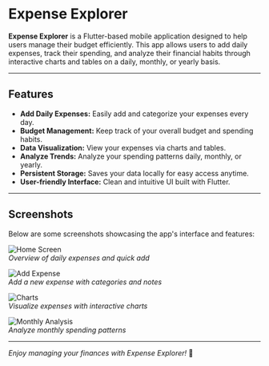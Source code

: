 # Expense Explorer

**Expense Explorer** is a Flutter-based mobile application designed to help users manage their budget efficiently. This app allows users to add daily expenses, track their spending, and analyze their financial habits through interactive charts and tables on a daily, monthly, or yearly basis.

---

## Features

- **Add Daily Expenses:** Easily add and categorize your expenses every day.
- **Budget Management:** Keep track of your overall budget and spending habits.
- **Data Visualization:** View your expenses via charts and tables.
- **Analyze Trends:** Analyze your spending patterns daily, monthly, or yearly.
- **Persistent Storage:** Saves your data locally for easy access anytime.
- **User-friendly Interface:** Clean and intuitive UI built with Flutter.

---

## Screenshots

Below are some screenshots showcasing the app's interface and features:

![Home Screen](1.jpeg)  
*Overview of daily expenses and quick add*

![Add Expense](2.jpeg)  
*Add a new expense with categories and notes*

![Charts](3.jpeg)  
*Visualize expenses with interactive charts*

![Monthly Analysis](4.jpeg)  
*Analyze monthly spending patterns*

---

*Enjoy managing your finances with Expense Explorer!* 🚀
```
